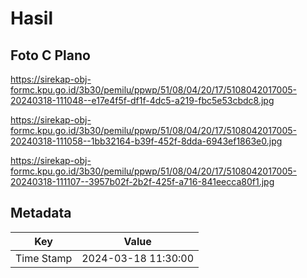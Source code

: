# Hasil

## Foto C Plano

https://sirekap-obj-formc.kpu.go.id/3b30/pemilu/ppwp/51/08/04/20/17/5108042017005-20240318-111048--e17e4f5f-df1f-4dc5-a219-fbc5e53cbdc8.jpg

https://sirekap-obj-formc.kpu.go.id/3b30/pemilu/ppwp/51/08/04/20/17/5108042017005-20240318-111058--1bb32164-b39f-452f-8dda-6943ef1863e0.jpg

https://sirekap-obj-formc.kpu.go.id/3b30/pemilu/ppwp/51/08/04/20/17/5108042017005-20240318-111107--3957b02f-2b2f-425f-a716-841eecca80f1.jpg


## Metadata

| Key        | Value               |
| ---------- | ------------------- |
| Time Stamp | 2024-03-18 11:30:00 |



